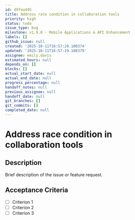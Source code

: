 ```yaml
---
id: 49fea445
title: Address race condition in collaboration tools
priority: high
status: todo
issue_type: bug
milestone: v1.9.0 - Mobile Applications & API Enhancement
labels: []
github_issue: null
created: '2025-10-11T16:57:29.108374'
updated: '2025-10-11T16:57:29.108379'
assignee: emily.davis
estimated_hours: null
depends_on: []
blocks: []
actual_start_date: null
actual_end_date: null
progress_percentage: null
handoff_notes: null
previous_assignee: null
handoff_date: null
git_branches: []
git_commits: []
completed_date: null
---
```


# Address race condition in collaboration tools

## Description

Brief description of the issue or feature request.

## Acceptance Criteria

- [ ] Criterion 1
- [ ] Criterion 2
- [ ] Criterion 3
